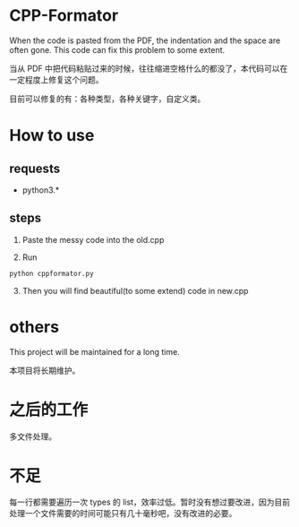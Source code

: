 # CPP-Formator
When the code is pasted from the PDF, the indentation and the space are often gone. This code can fix this problem to some extent.

当从 PDF 中把代码粘贴过来的时候，往往缩进空格什么的都没了，本代码可以在一定程度上修复这个问题。

目前可以修复的有：各种类型，各种关键字，自定义类。

# How to use
## requests
- python3.*
## steps
1. Paste the messy code into the old.cpp

2. Run
```bash
python cppformator.py
```
3. Then you will find beautiful(to some extend) code in new.cpp

# others
This project will be maintained for a long time.

本项目将长期维护。

# 之后的工作
多文件处理。

# 不足
每一行都需要遍历一次 types 的 list，效率过低。暂时没有想过要改进，因为目前处理一个文件需要的时间可能只有几十毫秒吧，没有改进的必要。